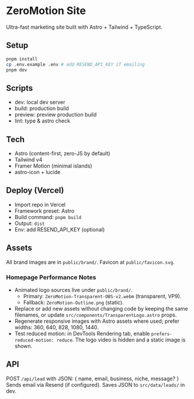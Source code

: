 # ZeroMotion Site

Ultra-fast marketing site built with Astro + Tailwind + TypeScript.

## Setup

```bash
pnpm install
cp .env.example .env # add RESEND_API_KEY if emailing
pnpm dev
```

## Scripts

- dev: local dev server
- build: production build
- preview: preview production build
- lint: type & astro check

## Tech

- Astro (content-first, zero-JS by default)
- Tailwind v4
- Framer Motion (minimal islands)
- astro-icon + lucide

## Deploy (Vercel)

- Import repo in Vercel
- Framework preset: Astro
- Build command: `pnpm build`
- Output: `dist`
- Env: add RESEND_API_KEY (optional)

## Assets

All brand images are in `public/brand/`. Favicon at `public/favicon.svg`.

### Homepage Performance Notes

- Animated logo sources live under `public/brand/`.
  - Primary: `ZeroMotion-Transparent-OBS-v2.webm` (transparent, VP9).
  - Fallback: `ZeroMotion-Outline.png` (static).
- Replace or add new assets without changing code by keeping the same filenames, or update `src/components/TransparentLogo.astro` props.
- Regenerate responsive images with Astro assets where used; prefer widths: 360, 640, 828, 1080, 1440.
- Test reduced motion: in DevTools Rendering tab, enable `prefers-reduced-motion: reduce`. The logo video is hidden and a static image is shown.

## API

POST `/api/lead` with JSON: { name, email, business, niche, message? }
Sends email via Resend (if configured). Saves JSON to `src/data/leads/` in dev.
